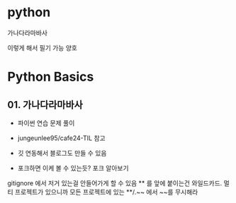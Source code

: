 # python
가나다라마바사

이렇게 해서 필기 가능 양호

# Python Basics

## 01. 가나다라마바사

- 파이썬 연습 문제 풀이


- jungeunlee95/cafe24-TIL 참고
- 깃 연동해서 블로그도 만들 수 있음
- 포크하면 이케 볼 수 있는듯? 포크 알아보기

gitignore 에서 저거 있는걸 안들어가게 할 수 있음
** 를 앞에 붙이는건 와일드카드. 멀티 프로젝트가 있으니까 모든 프로젝트에 있는 **/.~~ 에서 ~~를 무시해라

